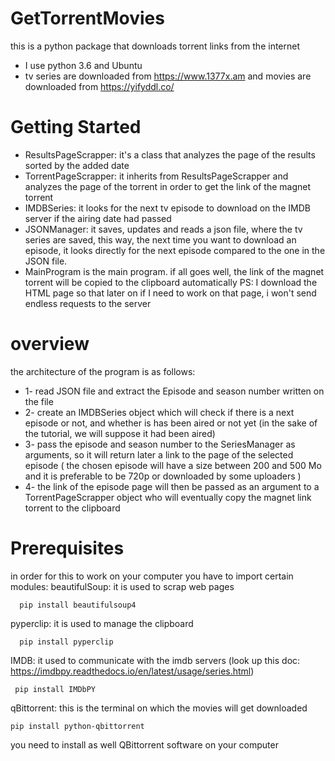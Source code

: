 # GetTorrentMovies
this is a python package that downloads torrent links from the internet
* I use python 3.6 and Ubuntu
* tv series are downloaded from https://www.1377x.am and movies are downloaded from https://yifyddl.co/

# Getting Started
* ResultsPageScrapper: it's a class that analyzes the page of the results sorted by the added date 
* TorrentPageScrapper: it inherits from ResultsPageScrapper and analyzes the page of the torrent in order to get the link
                     of the magnet torrent
* IMDBSeries: it looks for the next tv episode to download on the IMDB server if the airing date had passed
* JSONManager: it saves, updates and reads a json file, where the tv series are saved, this way, the next time you want to download an 
             episode, it looks directly for the next episode compared to the one in the JSON file.
* MainProgram is the main program. if all goes well, the link of the magnet torrent will be copied to the clipboard automatically
PS: I download the HTML page so that later on if I need to work on that page, i won't send endless requests to the server

# overview
the architecture of the program is as follows:
 * 1- read JSON file and extract the Episode and season number written on the file
 * 2- create an IMDBSeries object which will check if there is a next episode or not, and whether is has been aired or not yet
    (in the sake of the tutorial, we will suppose it had been aired)
 * 3- pass the episode and season number to the SeriesManager as arguments, so it will return later a link to the page
    of the selected episode ( the chosen episode will have a size between 200 and 500 Mo and it is preferable to be 720p or downloaded
    by some uploaders )
 * 4- the link of the episode page will then be passed as an argument to a TorrentPageScrapper object who will eventually copy the
    magnet link torrent to the clipboard
				
# Prerequisites
in order for this to work on your computer you have to import certain modules:
beautifulSoup: it is used to scrap web pages
```
  pip install beautifulsoup4
```
pyperclip: it is used to manage the clipboard
```
  pip install pyperclip
```
IMDB: it used to communicate with the imdb servers (look up this doc: https://imdbpy.readthedocs.io/en/latest/usage/series.html)
```
 pip install IMDbPY
```
qBittorrent: this is the terminal on which the movies will get downloaded
```
pip install python-qbittorrent
```
you need to install as well QBittorrent software on your computer
